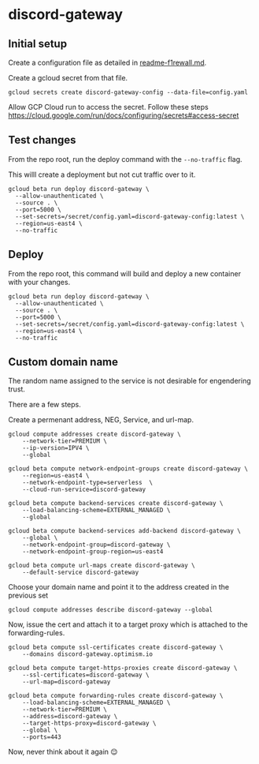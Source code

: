 # discord-gateway

## Initial setup
Create a configuration file as detailed in [readme-f1rewall.md](readme-f1rewall.md).

Create a gcloud secret from that file.
```
gcloud secrets create discord-gateway-config --data-file=config.yaml
```

Allow GCP Cloud run to access the secret.
Follow these steps https://cloud.google.com/run/docs/configuring/secrets#access-secret

## Test changes

From the repo root, run the deploy command with the `--no-traffic` flag.

This willl create a deployment but not cut traffic over to it.
```
gcloud beta run deploy discord-gateway \
  --allow-unauthenticated \
  --source . \
  --port=5000 \
  --set-secrets=/secret/config.yaml=discord-gateway-config:latest \
  --region=us-east4 \
  --no-traffic
```

## Deploy

From the repo root, this command will build and deploy a new container with your changes.

```
gcloud beta run deploy discord-gateway \
  --allow-unauthenticated \
  --source . \
  --port=5000 \
  --set-secrets=/secret/config.yaml=discord-gateway-config:latest \
  --region=us-east4 \
  --no-traffic
```

## Custom domain name

The random name assigned to the service is not desirable for engendering trust.

There are a few steps.

Create a permenant address, NEG, Service, and url-map.
```
gcloud compute addresses create discord-gateway \
    --network-tier=PREMIUM \
    --ip-version=IPV4 \
    --global

gcloud beta compute network-endpoint-groups create discord-gateway \
    --region=us-east4 \
    --network-endpoint-type=serverless  \
    --cloud-run-service=discord-gateway

gcloud beta compute backend-services create discord-gateway \
    --load-balancing-scheme=EXTERNAL_MANAGED \
    --global

gcloud beta compute backend-services add-backend discord-gateway \
    --global \
    --network-endpoint-group=discord-gateway \
    --network-endpoint-group-region=us-east4

gcloud beta compute url-maps create discord-gateway \
    --default-service discord-gateway
```

Choose your domain name and point it to the address created in the previous set
```
gcloud compute addresses describe discord-gateway --global
```

Now, issue the cert and attach it to a target proxy which is attached to the forwarding-rules.
```
gcloud beta compute ssl-certificates create discord-gateway \
    --domains discord-gateway.optimism.io

gcloud beta compute target-https-proxies create discord-gateway \
    --ssl-certificates=discord-gateway \
    --url-map=discord-gateway

gcloud beta compute forwarding-rules create discord-gateway \
    --load-balancing-scheme=EXTERNAL_MANAGED \
    --network-tier=PREMIUM \
    --address=discord-gateway \
    --target-https-proxy=discord-gateway \
    --global \
    --ports=443
```

Now, never think about it again :relieved: